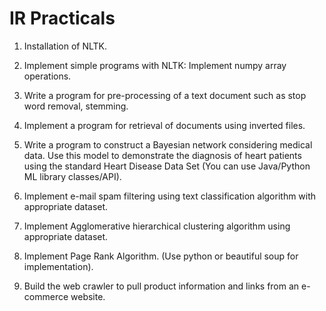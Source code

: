 # IR Practicals
1. Installation of NLTK.

2. Implement simple programs with NLTK: Implement numpy array operations.

3. Write a program for pre-processing of a text document such as stop word removal, stemming.

4. Implement a program for retrieval of documents using inverted files.

5. Write a program to construct a Bayesian network considering medical data. Use this model to demonstrate the diagnosis of heart patients using the standard Heart Disease Data Set (You can use Java/Python ML library classes/API).

6. Implement e-mail spam filtering using text classification algorithm with appropriate dataset.

7. Implement Agglomerative hierarchical clustering algorithm using appropriate dataset.

8. Implement Page Rank Algorithm. (Use python or beautiful soup for implementation).

9. Build the web crawler to pull product information and links from an e-commerce website.